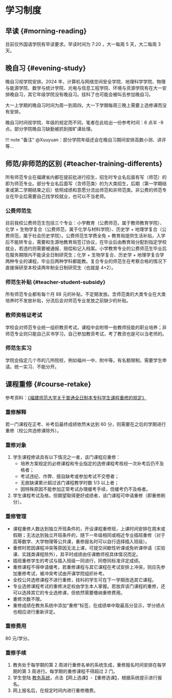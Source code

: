 # 学习制度

## 早读 {#morning-reading}

目前仅外国语学院有早读要求。早读时间为 7:20 ，大一每周 5 天，大二每周 3 天。

## 晚自习 {#evening-study}

晚自习视学院安排。2024 年，计算机与网络空间安全学院、地理科学学院、物理与能源学院、数学与统计学院、光电与信息工程学院、环境与资源学院有在大一安排晚自习，其它年级学院没有晚自习。挂科了也可能会被叫去参加晚自习。

大一上学期的晚自习时间为周一到周四，大一下学期每周三晚上需要上选修课而没有安排。

晚自习时间视学院、年级的规定而不同，笔者在此给出一份参考时间：6 点半 -9 点。部分学院晚自习缺勤被抓到按旷课处理。

!!! note "备注"
    @Xuuyuan：部分学院年级还会在晚自习期间安排高数小测、讲评等…

## 师范/非师范的区别 {#teacher-training-differents}

所有师范专业在福建省内都在提前批进行招生，招生时专业名后面有写（师范）的即为师范专业。部分专业名后面写（含师范类）的为大类招生，后期（第一学期结束或第二学期结束之后）依照成绩和意愿分流出师范和非师范类。非公费的师范专业在毕业后需要自己找学校就业，也可以不当老师。

### 公费师范生

目前我校公费师范生包括三个专业：小学教育（公费师范，属于教师教育学院）、化学 + 生物学复合（公费师范，属于化学与材料学院）、历史学 + 地理学复合（公费师范，属于社会历史学院）。公费师范生学费全免 + 教育局提供生活补贴，入学后不能转专业，需要和生源地教育局签订协议，在毕业后由教育局分配到指定学校就业，若违约则需要被通报、赔偿和记入档案。小学教育专业的公费师范生毕业后在服务期限内不能读全日制研究生；化学 + 生物学复合、历史学 + 地理学复合学两种专业的课程，毕业后两种学科都能教。复合专业的师范生在考察合格的情况下直接保研至本校读两年制全日制研究生（也就是 4+2）。

### 师范生补贴 {#teacher-student-subsidy}

所有师范专业都有每个月 88 元的补贴，不定期发放。含师范类的大类专业在大类培养时不发放补贴，分流后会对师范专业发放之前缺少的补贴。

### 教师资格证考试

学校会对师范专业统一组织教资考试，课程中会附带一些教师技能的职业培养；非师范专业则只能自己买书学习，自己参加教资考试，考了教资也是可以当老师的。

### 师范生实习

学院会指定几个市的几所院校，例如福州一中、附中等。有名额限制，需要学生申请。统一实习、不能分开。

## 课程重修 {#course-retake}

参考资料：[《福建师范大学关于普通全日制本专科学生课程重修的规定》](https://jwc.fjnu.edu.cn/d9/01/c9130a186625/page.htm)

### 重修解释

若一门课程在正考、补考后最终成绩依然未达到 60 分，则需要在之后的学期进行重修（校公共选修课除外）。

### 重修对象

1. 学生课程修读具有以下情况之一者，该门课程应重修：
    - 培养方案规定的必修课程和专业指定的选修课程考核经一次补考后仍不及格者；
    - 考试违纪、作弊、擅自缺考或参加考试不交卷者；
    - 无故缺课累计超过该门课程教学时数 1/3 以上者；
    - 因特殊原因不能参加正常考试办理缓考手续，但缓考仍不及格者。
2. 学生课程考试及格，但期望取得更好成绩者，该门课程可申请重修（即重修刷分）。

### 重修管理

- 课程重修人数达到独立开班条件的，开设课程重修班，上课时间安排在周末或假期；无法达到独立开班条件的，随下一年级相同或相近专业插班重修（对于高等数学、大学物理等公共课，重修报名时可以自行选择插入班级）。
- 重修时若因课程冲突等原因无法上课，可提交间歇性听课或免听课申请（实验课、实践类课程除外），其平时成绩由任课教师视具体情况而定。
- 插班重修学生的考试与插入班级一同进行，同卷同标准评定成绩。
- 重修课程不得申请缓考。若重修课程与其它课程在考试安排上冲突，则应先参加重修考试，被冲突考试由开课学院组织补考。
- 全校公共选修课程不进行重修，挂科的学生可在下一学期改选其它课程。
- 专业选修课程考试的重修决定权由学生本人掌握。若放弃该门课程的重修，还可以选择其它的专业选修课，但依然需要缴纳重修费用。
- 重修次数不限。
- 重修成绩在教务系统中添加“重修”标签，在成绩单中取最高分显示，学分绩点也相应进行重新评定。

### 重修费用

80 元/学分。

### 重修手续

1. 教务处于每学期的第 2 周进行重修名单的系统生成，重修报名时间安排在每学期的第 3 周进行。每学期的重修课程不得超过 2 门。
2. 学生登陆 [教务系统](https://jwglxt.fjnu.edu.cn)，点击【网上选课】-【重修选课】，根据系统提示进行报名。
3. 网上报名后，在规定时间内进行重修缴费。